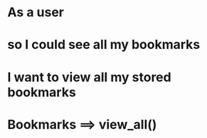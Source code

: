 # As a user
# so I could see all my bookmarks
# I want to view all my stored bookmarks

# Bookmarks ==> view_all()